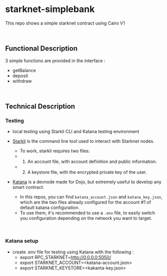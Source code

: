 # starknet-simplebank
This repo shows a simple starknet contract using Cairo V1

<br>

## Functional Description ##
3 simple functions are provided in the interface :
- getBalance
- deposit
- withdraw

<br>

## Technical Description ##

### Testing ###
- local testing using Starkli CLI and Katana testing environment


- [Starkli](https://book.starkli.rs/) is the command line tool used to interact with Starknet nodes.
  - To work, starkli requires two files:
   - 1. An account file, with account definition and public information.  
   - 2. A keystore file, with the encrypted private key of the user.

- [Katana](https://book.dojoengine.org/toolchain/katana/overview.html) is a devnode made for Dojo, but extremely
useful to develop any smart contract.

   - In this repos, you can find `katana_account.json` and `katana_key.json`, which are the two
files already configured for the account #1 of default katana configuration.
   - To use them, it's recommended to use a `.env` file, to easily switch you configuration depending
on the network you want to target.

<br>

### Katana setup ###
- create .env file for testing using Katana with the following :
  - export RPC_STARKNET=http://0.0.0.0:5050/
  - export STARKNET_ACCOUNT=<katana-account.json>
  - export STARKNET_KEYSTORE=<kakanta-key.json>



